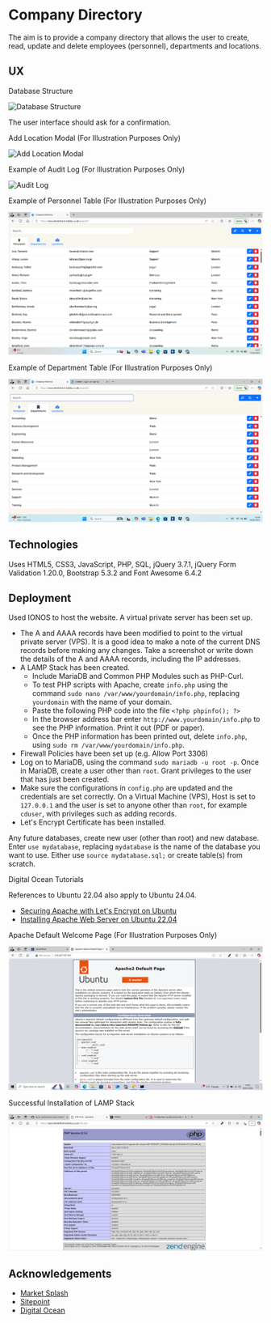 # Company Directory

The aim is to provide a company directory that allows the user to create, read, update and delete employees (personnel), departments and locations.

## UX

Database Structure

![Database Structure](Data/databasestructure.png)

The user interface should ask for a confirmation.

Add Location Modal (For Illustration Purposes Only)

![Add Location Modal](Data/addlocationmodal.png)

Example of Audit Log (For Illustration Purposes Only)

![Audit Log](Data/auditlogmodal.png)

Example of Personnel Table (For Illustration Purposes Only)

![Personnel Table](Data/companydirectorypersonnel.png)

Example of Department Table (For Illustration Purposes Only)

![Departments Table](Data/companydirectorydepartments.png)


## Technologies

Uses HTML5, CSS3, JavaScript, PHP, SQL, jQuery 3.7.1, jQuery Form Validation 1.20.0, Bootstrap 5.3.2 and Font Awesome 6.4.2

## Deployment

Used IONOS to host the website.  A virtual private server has been set up.  

- The A and AAAA records have been modified to point to the virtual private server (VPS).  It is a good idea to make a note of the current DNS records before making any changes.  Take a screenshot or write down the details of the A and AAAA records, including the IP addresses.  
- A LAMP Stack has been created.
    - Include MariaDB and Common PHP Modules such as PHP-Curl.
    - To test PHP scripts with Apache, create `info.php` using the command `sudo nano /var/www/yourdomain/info.php`, replacing `yourdomain` with the name of your domain.
    - Paste the following PHP code into the file `<?php phpinfo(); ?>`
    - In the browser address bar enter `http://www.yourdomain/info.php` to see the PHP information.  Print it out (PDF or paper).
    - Once the PHP information has been printed out, delete `info.php`, using `sudo rm /var/www/yourdomain/info.php`.
- Firewall Policies have been set up (e.g. Allow Port 3306)
- Log on to MariaDB, using the command `sudo mariadb -u root -p`.  Once in MariaDB, create a user other than `root`.  Grant privileges to the user that has just been created.
- Make sure the configurations in `config.php` are updated and the credentials are set correctly.  On a Virtual Machine (VPS), Host is set to `127.0.0.1` and the user is set to anyone other than `root`, for example `cduser`, with privileges such as adding records.
- Let's Encrypt Certificate has been installed.

Any future databases, create new user (other than root) and new database.  Enter `use mydatabase`, replacing `mydatabase` is the name of the database you want to use.  Either use `source mydatabase.sql;` or create table(s) from scratch.

Digital Ocean Tutorials

References to Ubuntu 22.04 also apply to Ubuntu 24.04.

- [Securing Apache with Let's Encrypt on Ubuntu](https://www.digitalocean.com/community/tutorials/how-to-secure-apache-with-let-s-encrypt-on-ubuntu)
- [Installing Apache Web Server on Ubuntu 22.04](https://www.digitalocean.com/community/tutorials/how-to-install-the-apache-web-server-on-ubuntu-22-04)


Apache Default Welcome Page (For Illustration Purposes Only)

![Welcome Page](Data/ubuntudefaultwelcomepage.png)

Successful Installation of LAMP Stack

![PHP Information](Data/phpinformation.png)



## Acknowledgements

- [Market Splash](https://www.marketsplash.com)
- [Sitepoint](https://www.sitepoint.com)
- [Digital Ocean](https://www.digitalocean.com)